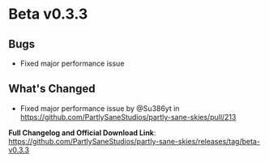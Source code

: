 # Beta v0.3.3

## Bugs
- Fixed major performance issue

## What's Changed
* Fixed major performance issue by @Su386yt in https://github.com/PartlySaneStudios/partly-sane-skies/pull/213


**Full Changelog and Official Download Link**: https://github.com/PartlySaneStudios/partly-sane-skies/releases/tag/beta-v0.3.3